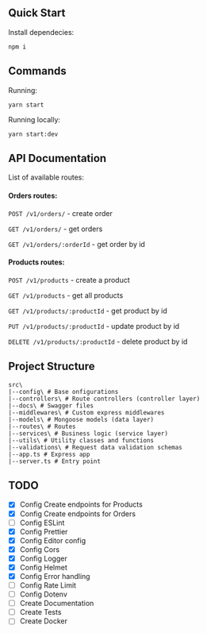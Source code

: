 ## Quick Start

Install dependecies:

```
npm i
```

## Commands

Running:

```
yarn start
```

Running locally:

```
yarn start:dev
```

## API Documentation

List of available routes:

#### Orders routes:

`POST /v1/orders/` - create order

`GET /v1/orders/` - get orders

`GET /v1/orders/:orderId` - get order by id

#### Products routes:

`POST /v1/products` - create a product

`GET /v1/products` - get all products

`GET /v1/products/:productId` - get product by id

`PUT /v1/products/:productId` - update product by id

`DELETE /v1/products/:productId` - delete product by id

## Project Structure

```
src\
|--config\ # Base onfigurations
|--controllers\ # Route controllers (controller layer)
|--docs\ # Swagger files
|--middlewares\ # Custom express middlewares
|--models\ # Mongoose models (data layer)
|--routes\ # Routes
|--services\ # Business logic (service layer)
|--utils\ # Utility classes and functions
|--validations\ # Request data validation schemas
|--app.ts # Express app
|--server.ts # Entry point
```

## TODO

- [x] Config Create endpoints for Products
- [x] Config Create endpoints for Orders
- [ ] Config ESLint
- [x] Config Prettier
- [x] Config Editor config
- [x] Config Cors
- [x] Config Logger
- [x] Config Helmet
- [x] Config Error handling
- [ ] Config Rate Limit
- [ ] Config Dotenv
- [ ] Create Documentation
- [ ] Create Tests
- [ ] Create Docker
